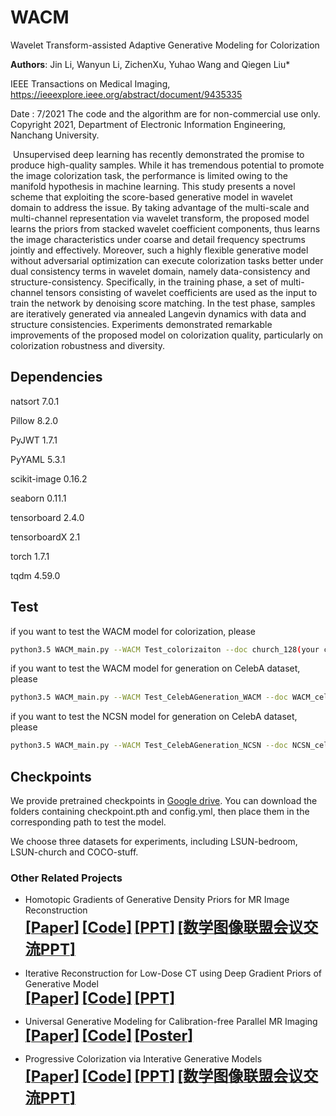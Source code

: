# WACM

Wavelet Transform-assisted Adaptive Generative Modeling for Colorization

**Authors**: Jin Li, Wanyun Li, ZichenXu, Yuhao Wang and Qiegen Liu*   

IEEE Transactions on Medical Imaging, https://ieeexplore.ieee.org/abstract/document/9435335   

Date : 7/2021 
The code and the algorithm are for non-commercial use only. 
Copyright 2021, Department of Electronic Information Engineering, Nanchang University.  

​    Unsupervised deep learning has recently demonstrated the promise to produce high-quality samples. While it has tremendous potential to promote the image colorization task, the performance is limited owing to the manifold hypothesis in machine learning. This study presents a novel scheme that exploiting the score-based generative model in wavelet domain to address the issue. By taking advantage of the multi-scale and multi-channel representation via wavelet transform, the proposed model learns the priors from stacked wavelet coefficient components, thus learns the image characteristics under coarse and detail frequency spectrums jointly and effectively. Moreover, such a highly flexible generative model without adversarial optimization can execute colorization tasks better under dual consistency terms in wavelet domain, namely data-consistency and structure-consistency. Specifically, in the training phase, a set of multi-channel tensors consisting of wavelet coefficients are used as the input to train the network by denoising score matching. In the test phase, samples are iteratively generated via annealed Langevin dynamics with data and structure consistencies. Experiments demonstrated remarkable improvements of the proposed model on colorization quality, particularly on colorization robustness and diversity.

## Dependencies


natsort 7.0.1

Pillow 8.2.0

PyJWT 1.7.1

PyYAML 5.3.1

scikit-image 0.16.2

seaborn 0.11.1

tensorboard 2.4.0

tensorboardX 2.1

torch 1.7.1

tqdm 4.59.0

## Test
if you want to test the WACM model for colorization, please 

```bash 
python3.5 WACM_main.py --WACM Test_colorizaiton --doc church_128(your checkpoint folder) --test --image_folder results(your output folder)
```

if you want to test the WACM model for generation on CelebA dataset, please

```bash 
python3.5 WACM_main.py --WACM Test_CelebAGeneration_WACM --doc WACM_celeba_128(your checkpoint folder) --test --image_folder results(your output folder)
```

if you want to test the NCSN model for generation on CelebA dataset, please

```bash 
python3.5 WACM_main.py --WACM Test_CelebAGeneration_NCSN --doc NCSN_celeba_128(your checkpoint folder) --test --image_folder results(your output folder)
```

## Checkpoints

We provide pretrained checkpoints in [Google drive](https://drive.google.com/drive/folders/15sMyRCCY_zPvQqHMt91cGzODy-I4Pbey?usp=sharing). You can download the folders containing checkpoint.pth and config.yml, then place them in the corresponding path to test the model.

We choose three datasets for experiments, including LSUN-bedroom, LSUN-church and COCO-stuff.


### Other Related Projects

  * Homotopic Gradients of Generative Density Priors for MR Image Reconstruction  
[<font size=5>**[Paper]**</font>](https://ieeexplore.ieee.org/abstract/document/9435335)   [<font size=5>**[Code]**</font>](https://github.com/yqx7150/HGGDP)   [<font size=5>**[PPT]**</font>](https://github.com/yqx7150/HGGDP/tree/master/Slide)   [<font size=5>**[数学图像联盟会议交流PPT]**</font>](https://github.com/yqx7150/EDAEPRec/tree/master/Slide)

 * Iterative Reconstruction for Low-Dose CT using Deep Gradient Priors of Generative Model  
[<font size=5>**[Paper]**</font>](https://ieeexplore.ieee.org/abstract/document/9703672)   [<font size=5>**[Code]**</font>](https://github.com/yqx7150/EASEL)   [<font size=5>**[PPT]**</font>](https://github.com/yqx7150/HGGDP/tree/master/Slide)

  * Universal Generative Modeling for Calibration-free Parallel MR Imaging  
[<font size=5>**[Paper]**</font>](https://biomedicalimaging.org/2022/)   [<font size=5>**[Code]**</font>](https://github.com/yqx7150/UGM-PI)   [<font size=5>**[Poster]**</font>](https://github.com/yqx7150/UGM-PI/blob/main/paper%20%23160-Poster.pdf)    
     
 * Progressive Colorization via Interative Generative Models  
[<font size=5>**[Paper]**</font>](https://ieeexplore.ieee.org/document/9258392)   [<font size=5>**[Code]**</font>](https://github.com/yqx7150/iGM)   [<font size=5>**[PPT]**</font>](https://github.com/yqx7150/HGGDP/tree/master/Slide)   [<font size=5>**[数学图像联盟会议交流PPT]**</font>](https://github.com/yqx7150/EDAEPRec/tree/master/Slide)

